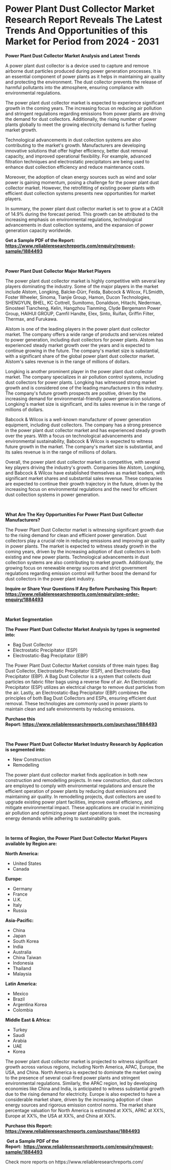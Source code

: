 <p><h1>Power Plant Dust Collector Market Research Report Reveals The Latest Trends And Opportunities of this Market for Period from 2024 - 2031</h1></p><p><strong>Power Plant Dust Collector Market Analysis and Latest Trends</strong></p>
<p><p>A power plant dust collector is a device used to capture and remove airborne dust particles produced during power generation processes. It is an essential component of power plants as it helps in maintaining air quality and protecting the environment. The dust collector prevents the release of harmful pollutants into the atmosphere, ensuring compliance with environmental regulations.</p><p>The power plant dust collector market is expected to experience significant growth in the coming years. The increasing focus on reducing air pollution and stringent regulations regarding emissions from power plants are driving the demand for dust collectors. Additionally, the rising number of power plants globally to meet the growing electricity demand is further fueling market growth.</p><p>Technological advancements in dust collection systems are also contributing to the market's growth. Manufacturers are developing innovative solutions that offer higher efficiency, better dust removal capacity, and improved operational flexibility. For example, advanced filtration techniques and electrostatic precipitators are being used to enhance dust collection efficiency and reduce maintenance costs.</p><p>Moreover, the adoption of clean energy sources such as wind and solar power is gaining momentum, posing a challenge for the power plant dust collector market. However, the retrofitting of existing power plants with efficient dust collection systems presents new opportunities for market players.</p><p>In summary, the power plant dust collector market is set to grow at a CAGR of 14.9% during the forecast period. This growth can be attributed to the increasing emphasis on environmental regulations, technological advancements in dust collection systems, and the expansion of power generation capacity worldwide.</p></p>
<p><strong>Get a Sample PDF of the Report:&nbsp; <a href="https://www.reliableresearchreports.com/enquiry/request-sample/1884493">https://www.reliableresearchreports.com/enquiry/request-sample/1884493</a></strong></p>
<p>&nbsp;</p>
<p><strong>Power Plant Dust Collector Major Market Players</strong></p>
<p><p>The power plant dust collector market is highly competitive with several key players dominating the industry. Some of the major players in the market include Alstom, Longking, Balcke-Dürr, Feida, Babcock & Wilcox, FLSmidth, Foster Wheeler, Sinoma, Tianjie Group, Hamon, Ducon Technologies, SHENGYUN, BHEL, KC Cottrell, Sumitomo, Donaldson, Hitachi, Nederman, Sinosteel Tiancheng, Kelin, Hangzhou Tianming, Clyde Bergemann Power Group, HAIHUI GROUP, Camfil Handte, Elex, Sinto, Ruifan, Griffin Filter, Thermax, and Furukawa.</p><p>Alstom is one of the leading players in the power plant dust collector market. The company offers a wide range of products and services related to power generation, including dust collectors for power plants. Alstom has experienced steady market growth over the years and is expected to continue growing in the future. The company's market size is substantial, with a significant share of the global power plant dust collector market. Alstom's sales revenue is in the range of millions of dollars.</p><p>Longking is another prominent player in the power plant dust collector market. The company specializes in air pollution control systems, including dust collectors for power plants. Longking has witnessed strong market growth and is considered one of the leading manufacturers in this industry. The company's future growth prospects are positive, driven by the increasing demand for environmental-friendly power generation solutions. Longking's market size is significant, and its sales revenue is in the range of millions of dollars.</p><p>Babcock & Wilcox is a well-known manufacturer of power generation equipment, including dust collectors. The company has a strong presence in the power plant dust collector market and has experienced steady growth over the years. With a focus on technological advancements and environmental sustainability, Babcock & Wilcox is expected to witness future growth in the market. The company's market size is substantial, and its sales revenue is in the range of millions of dollars.</p><p>Overall, the power plant dust collector market is competitive, with several key players driving the industry's growth. Companies like Alstom, Longking, and Babcock & Wilcox have established themselves as market leaders, with significant market shares and substantial sales revenue. These companies are expected to continue their growth trajectory in the future, driven by the increasing focus on environmental regulations and the need for efficient dust collection systems in power generation.</p></p>
<p>&nbsp;</p>
<p><strong>What Are The Key Opportunities For Power Plant Dust Collector Manufacturers?</strong></p>
<p><p>The Power Plant Dust Collector market is witnessing significant growth due to the rising demand for clean and efficient power generation. Dust collectors play a crucial role in reducing emissions and improving air quality in power plants. The market is expected to witness steady growth in the coming years, driven by the increasing adoption of dust collectors in both existing and new power plants. Technological advancements in dust collection systems are also contributing to market growth. Additionally, the growing focus on renewable energy sources and strict government regulations regarding emission control will further boost the demand for dust collectors in the power plant industry.</p></p>
<p><strong>Inquire or Share Your Questions If Any Before Purchasing This Report: <a href="https://www.reliableresearchreports.com/enquiry/pre-order-enquiry/1884493">https://www.reliableresearchreports.com/enquiry/pre-order-enquiry/1884493</a></strong></p>
<p>&nbsp;</p>
<p><strong>Market Segmentation</strong></p>
<p><strong>The Power Plant Dust Collector Market Analysis by types is segmented into:</strong></p>
<p><ul><li>Bag Dust Collector</li><li>Electrostatic Precipitator (ESP)</li><li>Electrostatic-Bag Precipitator (EBP)</li></ul></p>
<p><p>The Power Plant Dust Collector Market consists of three main types: Bag Dust Collector, Electrostatic Precipitator (ESP), and Electrostatic-Bag Precipitator (EBP). A Bag Dust Collector is a system that collects dust particles on fabric filter bags using a reverse flow of air. An Electrostatic Precipitator (ESP) utilizes an electrical charge to remove dust particles from the air. Lastly, an Electrostatic-Bag Precipitator (EBP) combines the principles of both Bag Dust Collectors and ESPs, ensuring efficient dust removal. These technologies are commonly used in power plants to maintain clean and safe environments by reducing emissions.</p></p>
<p><strong>Purchase this Report:&nbsp;<a href="https://www.reliableresearchreports.com/purchase/1884493">https://www.reliableresearchreports.com/purchase/1884493</a></strong></p>
<p>&nbsp;</p>
<p><strong>The Power Plant Dust Collector Market Industry Research by Application is segmented into:</strong></p>
<p><ul><li>New Construction</li><li>Remodelling</li></ul></p>
<p><p>The power plant dust collector market finds application in both new construction and remodelling projects. In new construction, dust collectors are employed to comply with environmental regulations and ensure the efficient operation of power plants by reducing dust emissions and maintaining air quality. In remodelling projects, dust collectors are used to upgrade existing power plant facilities, improve overall efficiency, and mitigate environmental impact. These applications are crucial in minimizing air pollution and optimizing power plant operations to meet the increasing energy demands while adhering to sustainability goals.</p></p>
<p>&nbsp;</p>
<p><strong>In terms of Region, the Power Plant Dust Collector Market Players available by Region are:</strong></p>
<p>
    <p> <strong> North America: </strong>
        <ul>
            <li>United States</li>
            <li>Canada</li>
        </ul>
        </p> 
    <p> <strong> Europe: </strong>
        <ul>
            <li>Germany</li>
            <li>France</li>
            <li>U.K.</li>
            <li>Italy</li>
            <li>Russia</li>
        </ul>
        </p> 
    <p> <strong> Asia-Pacific: </strong>
        <ul>
            <li>China</li>
            <li>Japan</li>
            <li>South Korea</li>
            <li>India</li>
            <li>Australia</li>
            <li>China Taiwan</li>
            <li>Indonesia</li>
            <li>Thailand</li>
            <li>Malaysia</li>
        </ul>
        </p> 
    <p> <strong> Latin America: </strong>
        <ul>
            <li>Mexico</li>
            <li>Brazil</li>
            <li>Argentina Korea</li>
            <li>Colombia</li>
        </ul>
        </p> 
    <p> <strong> Middle East & Africa: </strong>
        <ul>
            <li>Turkey</li>
            <li>Saudi</li>
            <li>Arabia</li>
            <li>UAE</li>
            <li>Korea</li>
        </ul>
    </p>
    </p>
<p><p>The power plant dust collector market is projected to witness significant growth across various regions, including North America, APAC, Europe, the USA, and China. North America is expected to dominate the market owing to the presence of several coal-fired power plants and stringent environmental regulations. Similarly, the APAC region, led by developing economies like China and India, is anticipated to witness substantial growth due to the rising demand for electricity. Europe is also expected to have a considerable market share, driven by the increasing adoption of clean energy sources and rigorous emission control norms. The market share percentage valuation for North America is estimated at XX%, APAC at XX%, Europe at XX%, the USA at XX%, and China at XX%.</p></p>
<p><strong>Purchase this Report: <a href="https://www.reliableresearchreports.com/purchase/1884493">https://www.reliableresearchreports.com/purchase/1884493</a></strong></p>
<p>&nbsp;<strong>Get a Sample PDF of the Report:&nbsp;&nbsp;<a href="https://www.reliableresearchreports.com/enquiry/request-sample/1884493">https://www.reliableresearchreports.com/enquiry/request-sample/1884493</a></strong></p>
<p><strong></strong></p>
<p>Check more reports on https://www.reliableresearchreports.com/</p>